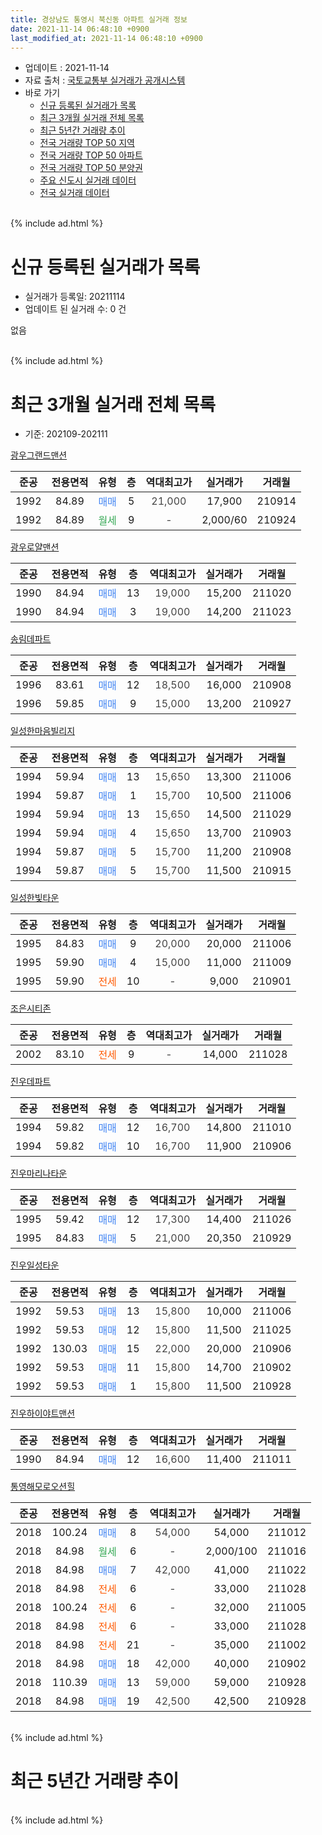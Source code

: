 ```yaml
---
title: 경상남도 통영시 북신동 아파트 실거래 정보
date: 2021-11-14 06:48:10 +0900
last_modified_at: 2021-11-14 06:48:10 +0900
---
```


* 업데이트 : 2021-11-14
* 자료 출처 : [국토교통부 실거래가 공개시스템](http://rt.molit.go.kr)
* 바로 가기
    * [신규 등록된 실거래가 목록](#신규-등록된-실거래가-목록)
    * [최근 3개월 실거래 전체 목록](#최근-3개월-실거래-전체-목록)
    * [최근 5년간 거래량 추이](#최근-5년간-거래량-추이)
    * [전국 거래량 TOP 50 지역](https://inasie.github.io/apt-trade-info/최근-3개월-전국에서-가장-거래가-많이-발생한-지역)
    * [전국 거래량 TOP 50 아파트](https://inasie.github.io/apt-trade-info/최근-3개월-전국에서-가장-거래가-많이-발생한-아파트)
    * [전국 거래량 TOP 50 분양권](https://inasie.github.io/apt-trade-info/최근-3개월-전국에서-가장-거래가-많이-발생한-분양권)
    * [주요 신도시 실거래 데이터](https://inasie.github.io/apt-trade-info/주요-신도시)
    * [전국 실거래 데이터](https://inasie.github.io/apt-trade-info/전국)
<br>
{% include ad.html %}
<br>

# 신규 등록된 실거래가 목록
* 실거래가 등록일: 20211114
* 업데이트 된 실거래 수: 0 건

없음

<br>
{% include ad.html %}
<br>

# 최근 3개월 실거래 전체 목록
* 기준: 202109-202111


[광우그랜드맨션](https://search.naver.com/search.naver?query=%EA%B2%BD%EC%83%81%EB%82%A8%EB%8F%84+%ED%86%B5%EC%98%81%EC%8B%9C+%EB%B6%81%EC%8B%A0%EB%8F%99+%EA%B4%91%EC%9A%B0%EA%B7%B8%EB%9E%9C%EB%93%9C%EB%A7%A8%EC%85%98)

|준공|전용면적|유형|층|역대최고가|실거래가|거래월|
|:---:|:---:|:---:|:---:|:---:|:---:|:---:|
|1992|84.89|<span style="color:#4285f3">매매</span>|5|<span style="color:#444444">21,000</span>|17,900|210914|
|1992|84.89|<span style="color:#34a853">월세</span>|9|<span style="color:#444444">-</span>|2,000/60|210924|

[광우로얄맨션](https://search.naver.com/search.naver?query=%EA%B2%BD%EC%83%81%EB%82%A8%EB%8F%84+%ED%86%B5%EC%98%81%EC%8B%9C+%EB%B6%81%EC%8B%A0%EB%8F%99+%EA%B4%91%EC%9A%B0%EB%A1%9C%EC%96%84%EB%A7%A8%EC%85%98)

|준공|전용면적|유형|층|역대최고가|실거래가|거래월|
|:---:|:---:|:---:|:---:|:---:|:---:|:---:|
|1990|84.94|<span style="color:#4285f3">매매</span>|13|<span style="color:#444444">19,000</span>|15,200|211020|
|1990|84.94|<span style="color:#4285f3">매매</span>|3|<span style="color:#444444">19,000</span>|14,200|211023|

[송림데파트](https://search.naver.com/search.naver?query=%EA%B2%BD%EC%83%81%EB%82%A8%EB%8F%84+%ED%86%B5%EC%98%81%EC%8B%9C+%EB%B6%81%EC%8B%A0%EB%8F%99+%EC%86%A1%EB%A6%BC%EB%8D%B0%ED%8C%8C%ED%8A%B8)

|준공|전용면적|유형|층|역대최고가|실거래가|거래월|
|:---:|:---:|:---:|:---:|:---:|:---:|:---:|
|1996|83.61|<span style="color:#4285f3">매매</span>|12|<span style="color:#444444">18,500</span>|16,000|210908|
|1996|59.85|<span style="color:#4285f3">매매</span>|9|<span style="color:#444444">15,000</span>|13,200|210927|

[일성한마음빌리지](https://search.naver.com/search.naver?query=%EA%B2%BD%EC%83%81%EB%82%A8%EB%8F%84+%ED%86%B5%EC%98%81%EC%8B%9C+%EB%B6%81%EC%8B%A0%EB%8F%99+%EC%9D%BC%EC%84%B1%ED%95%9C%EB%A7%88%EC%9D%8C%EB%B9%8C%EB%A6%AC%EC%A7%80)

|준공|전용면적|유형|층|역대최고가|실거래가|거래월|
|:---:|:---:|:---:|:---:|:---:|:---:|:---:|
|1994|59.94|<span style="color:#4285f3">매매</span>|13|<span style="color:#444444">15,650</span>|13,300|211006|
|1994|59.87|<span style="color:#4285f3">매매</span>|1|<span style="color:#444444">15,700</span>|10,500|211006|
|1994|59.94|<span style="color:#4285f3">매매</span>|13|<span style="color:#444444">15,650</span>|14,500|211029|
|1994|59.94|<span style="color:#4285f3">매매</span>|4|<span style="color:#444444">15,650</span>|13,700|210903|
|1994|59.87|<span style="color:#4285f3">매매</span>|5|<span style="color:#444444">15,700</span>|11,200|210908|
|1994|59.87|<span style="color:#4285f3">매매</span>|5|<span style="color:#444444">15,700</span>|11,500|210915|

[일성한빛타운](https://search.naver.com/search.naver?query=%EA%B2%BD%EC%83%81%EB%82%A8%EB%8F%84+%ED%86%B5%EC%98%81%EC%8B%9C+%EB%B6%81%EC%8B%A0%EB%8F%99+%EC%9D%BC%EC%84%B1%ED%95%9C%EB%B9%9B%ED%83%80%EC%9A%B4)

|준공|전용면적|유형|층|역대최고가|실거래가|거래월|
|:---:|:---:|:---:|:---:|:---:|:---:|:---:|
|1995|84.83|<span style="color:#4285f3">매매</span>|9|<span style="color:#444444">20,000</span>|20,000|211006|
|1995|59.90|<span style="color:#4285f3">매매</span>|4|<span style="color:#444444">15,000</span>|11,000|211009|
|1995|59.90|<span style="color:#ff5a00">전세</span>|10|<span style="color:#444444">-</span>|9,000|210901|

[조은시티존](https://search.naver.com/search.naver?query=%EA%B2%BD%EC%83%81%EB%82%A8%EB%8F%84+%ED%86%B5%EC%98%81%EC%8B%9C+%EB%B6%81%EC%8B%A0%EB%8F%99+%EC%A1%B0%EC%9D%80%EC%8B%9C%ED%8B%B0%EC%A1%B4)

|준공|전용면적|유형|층|역대최고가|실거래가|거래월|
|:---:|:---:|:---:|:---:|:---:|:---:|:---:|
|2002|83.10|<span style="color:#ff5a00">전세</span>|9|<span style="color:#444444">-</span>|14,000|211028|

[진우데파트](https://search.naver.com/search.naver?query=%EA%B2%BD%EC%83%81%EB%82%A8%EB%8F%84+%ED%86%B5%EC%98%81%EC%8B%9C+%EB%B6%81%EC%8B%A0%EB%8F%99+%EC%A7%84%EC%9A%B0%EB%8D%B0%ED%8C%8C%ED%8A%B8)

|준공|전용면적|유형|층|역대최고가|실거래가|거래월|
|:---:|:---:|:---:|:---:|:---:|:---:|:---:|
|1994|59.82|<span style="color:#4285f3">매매</span>|12|<span style="color:#444444">16,700</span>|14,800|211010|
|1994|59.82|<span style="color:#4285f3">매매</span>|10|<span style="color:#444444">16,700</span>|11,900|210906|

[진우마리나타운](https://search.naver.com/search.naver?query=%EA%B2%BD%EC%83%81%EB%82%A8%EB%8F%84+%ED%86%B5%EC%98%81%EC%8B%9C+%EB%B6%81%EC%8B%A0%EB%8F%99+%EC%A7%84%EC%9A%B0%EB%A7%88%EB%A6%AC%EB%82%98%ED%83%80%EC%9A%B4)

|준공|전용면적|유형|층|역대최고가|실거래가|거래월|
|:---:|:---:|:---:|:---:|:---:|:---:|:---:|
|1995|59.42|<span style="color:#4285f3">매매</span>|12|<span style="color:#444444">17,300</span>|14,400|211026|
|1995|84.83|<span style="color:#4285f3">매매</span>|5|<span style="color:#444444">21,000</span>|20,350|210929|

[진우일성타운](https://search.naver.com/search.naver?query=%EA%B2%BD%EC%83%81%EB%82%A8%EB%8F%84+%ED%86%B5%EC%98%81%EC%8B%9C+%EB%B6%81%EC%8B%A0%EB%8F%99+%EC%A7%84%EC%9A%B0%EC%9D%BC%EC%84%B1%ED%83%80%EC%9A%B4)

|준공|전용면적|유형|층|역대최고가|실거래가|거래월|
|:---:|:---:|:---:|:---:|:---:|:---:|:---:|
|1992|59.53|<span style="color:#4285f3">매매</span>|13|<span style="color:#444444">15,800</span>|10,000|211006|
|1992|59.53|<span style="color:#4285f3">매매</span>|12|<span style="color:#444444">15,800</span>|11,500|211025|
|1992|130.03|<span style="color:#4285f3">매매</span>|15|<span style="color:#444444">22,000</span>|20,000|210906|
|1992|59.53|<span style="color:#4285f3">매매</span>|11|<span style="color:#444444">15,800</span>|14,700|210902|
|1992|59.53|<span style="color:#4285f3">매매</span>|1|<span style="color:#444444">15,800</span>|11,500|210928|

[진우하이야트맨션](https://search.naver.com/search.naver?query=%EA%B2%BD%EC%83%81%EB%82%A8%EB%8F%84+%ED%86%B5%EC%98%81%EC%8B%9C+%EB%B6%81%EC%8B%A0%EB%8F%99+%EC%A7%84%EC%9A%B0%ED%95%98%EC%9D%B4%EC%95%BC%ED%8A%B8%EB%A7%A8%EC%85%98)

|준공|전용면적|유형|층|역대최고가|실거래가|거래월|
|:---:|:---:|:---:|:---:|:---:|:---:|:---:|
|1990|84.94|<span style="color:#4285f3">매매</span>|12|<span style="color:#444444">16,600</span>|11,400|211011|

[통영해모로오션힐](https://search.naver.com/search.naver?query=%EA%B2%BD%EC%83%81%EB%82%A8%EB%8F%84+%ED%86%B5%EC%98%81%EC%8B%9C+%EB%B6%81%EC%8B%A0%EB%8F%99+%ED%86%B5%EC%98%81%ED%95%B4%EB%AA%A8%EB%A1%9C%EC%98%A4%EC%85%98%ED%9E%90)

|준공|전용면적|유형|층|역대최고가|실거래가|거래월|
|:---:|:---:|:---:|:---:|:---:|:---:|:---:|
|2018|100.24|<span style="color:#4285f3">매매</span>|8|<span style="color:#444444">54,000</span>|54,000|211012|
|2018|84.98|<span style="color:#34a853">월세</span>|6|<span style="color:#444444">-</span>|2,000/100|211016|
|2018|84.98|<span style="color:#4285f3">매매</span>|7|<span style="color:#444444">42,000</span>|41,000|211022|
|2018|84.98|<span style="color:#ff5a00">전세</span>|6|<span style="color:#444444">-</span>|33,000|211028|
|2018|100.24|<span style="color:#ff5a00">전세</span>|6|<span style="color:#444444">-</span>|32,000|211005|
|2018|84.98|<span style="color:#ff5a00">전세</span>|6|<span style="color:#444444">-</span>|33,000|211028|
|2018|84.98|<span style="color:#ff5a00">전세</span>|21|<span style="color:#444444">-</span>|35,000|211002|
|2018|84.98|<span style="color:#4285f3">매매</span>|18|<span style="color:#444444">42,000</span>|40,000|210902|
|2018|110.39|<span style="color:#4285f3">매매</span>|13|<span style="color:#444444">59,000</span>|59,000|210928|
|2018|84.98|<span style="color:#4285f3">매매</span>|19|<span style="color:#444444">42,500</span>|42,500|210928|


<br>
{% include ad.html %}
<br>

# 최근 5년간 거래량 추이


<div style="width:100%;">
    <canvas id="deal_progress" height="200"></canvas>
</div>

<script>
new Chart(document.getElementById("deal_progress"), {
    type: 'line',
    data: {
        labels: ['201611','201612','201701','201702','201703','201704','201705','201706','201707','201708','201709','201710','201711','201712','201801','201802','201803','201804','201805','201806','201807','201808','201809','201810','201811','201812','201901','201902','201903','201904','201905','201906','201907','201908','201909','201910','201911','201912','202001','202002','202003','202004','202005','202006','202007','202008','202009','202010','202011','202012','202101','202102','202103','202104','202105','202106','202107','202108','202109','202110','202111'],
        datasets: [{
            label: '매매',
            pointRadius: 1,
            data: [5, 0, 3, 5, 6, 3, 5, 3, 7, 6, 8, 2, 4, 2, 3, 2, 12, 9, 10, 16, 12, 16, 35, 44, 29, 35, 21, 15, 20, 16, 12, 8, 9, 11, 12, 14, 13, 8, 7, 12, 9, 7, 8, 12, 17, 14, 12, 15, 19, 15, 17, 20, 18, 38, 24, 12, 11, 14, 14, 14, 0],
            borderColor: "rgba(255, 201, 14, 1)",
            backgroundColor: "rgba(255, 201, 14, 0.5)",
            fill: false,
            lineTension: 0
        },{
            label: '전월세',
            pointRadius: 1,
            data: [3, 4, 2, 2, 3, 0, 1, 1, 2, 3, 0, 2, 6, 0, 0, 3, 2, 6, 2, 3, 1, 2, 2, 7, 3, 14, 13, 4, 6, 9, 9, 4, 5, 2, 9, 1, 6, 11, 4, 3, 6, 2, 3, 2, 3, 4, 5, 5, 3, 5, 5, 4, 5, 4, 13, 3, 5, 3, 2, 6, 0],
            borderColor: "rgba(0, 141, 185, 1)",
            backgroundColor: "rgba(0, 141, 185, 0.5)",
            fill: false,
            lineTension: 0
        }
        ]
    },
    options: {
        responsive: true,
        title: {
            display: false
        },
        tooltips: {
            mode: 'index',
            intersect: false
        },
        hover: {
            mode: 'nearest',
            intersect: true
        },
        scales: {
            xAxes: [{
                display: true,
                scaleLabel: {
                    display: true,
                    labelString: '년/월'
                }
            }],
            yAxes: [{
                display: true,
                ticks: {
                    suggestedMin: 0,
                },
                scaleLabel: {
                    display: true,
                    labelString: '실거래 수'
                }
            }]
        }
    }
});

</script>


<br>
{% include ad.html %}
<br>

